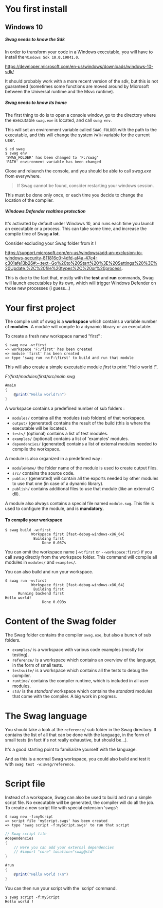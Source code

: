 # You first install

## Windows 10

##### Swag needs to know the Sdk

In order to transform your code in a Windows executable, you will have to install the `Windows Sdk 10.0.19041.0`.

https://developer.microsoft.com/en-us/windows/downloads/windows-10-sdk/

It should probably work with a more recent version of the sdk, but this is not guaranteed (sometimes some functions are moved around by Microsoft between the Universal runtime and the Msvc runtime).

##### Swag needs to know its home

The first thing to do is to open a console window, go to the directory where the executable `swag.exe` is located, and call `swag env`.

This will set an environment variable called `SWAG_FOLDER` with the path to the executable, and this will change the system `PATH` variable for the current user.

```
$ cd swag
$ swag env
'SWAG_FOLDER' has been changed to 'F:/swag'
'PATH' environment variable has been changed
```

Close and relaunch the console, and you should be able to call *swag.exe* from everywhere.

> If Swag cannot be found, consider restarting your windows session.

This must be done only once, or each time you decide to change the location of the compiler.

##### Windows Defender realtime protection
It's activated by default under Windows 10, and runs each time you launch an executable or a process.
This can take some time, and increase the compile time of Swag **a lot**.

Consider excluding your Swag folder from it !

https://support.microsoft.com/en-us/windows/add-an-exclusion-to-windows-security-811816c0-4dfd-af4a-47e4-c301afe13b26#:~:text=Go%20to%20Start%20%3E%20Settings%20%3E%20Update,%2C%20file%20types%2C%20or%20process.

This is due to the fact that, mostly with the **test** and **run** commands, Swag will launch executables by its own, which will trigger Windows Defender on those new processes (i guess...)

# Your first project

The compile unit of swag is a **workspace** which contains a variable number of **modules**.
A module will compile to a dynamic library or an executable.

To create a fresh new workspace named "first" :

```
$ swag new -w:first
=> workspace 'F:/first' has been created
=> module 'first' has been created
=> type 'swag run -w:F:\first' to build and run that module
```

This will also create a simple executable module *first* to print "Hello world !".

*F:/first/modules/first/src/main.swg*

``` csharp
#main
{
    @print("Hello world!\n")
}
```

A workspace contains a predefined number of sub folders :
* `modules/` contains all the modules (sub folders) of that workspace.
* `output/` (generated) contains the result of the build (this is where the executable will be located).
* `tests/` (optional) contains a list of test modules.
* `examples/` (optional) contains a list of 'examples' modules.
* `dependencies/` (generated) contains a list of external modules needed to compile the workspace.

A module is also organized in a predefined way :
* `moduleName/` the folder name of the module is used to create output files.
* `src/` contains the source code.
* `public/` (generated) will contain all the exports needed by other modules to use that one (in case of a dynamic library).
* `publish/` contains additional files to use that module (like an external C dll).

A module also always contains a special file named `module.swg`. This file is used to configure the module, and is **mandatory**.

#### To compile your workspace
```
$ swag build -w:first
            Workspace first [fast-debug-windows-x86_64]
             Building first
                 Done 0.067s
```

You can omit the workspace name (`-w:first` or `--workspace:first`) if you call swag directly from the workspace folder.
This command will compile all modules in `modules/` and `examples/`.

You can also build and run your workspace.

```
$ swag run -w:first
            Workspace first [fast-debug-windows-x86_64]
             Building first
      Running backend first
Hello world!
                 Done 0.093s
```

# Content of the Swag folder
The Swag folder contains the compiler `swag.exe`, but also a bunch of sub folders.
* `examples/` is a workspace with various code examples (mostly for testing).
* `reference/` is a workspace which contains an overview of the language, in the form of small tests.
* `testsuite/` is a workspace which contains all the tests to debug the compiler.
* `runtime/` contains the compiler runtime, which is included in all user modules.
* `std/` is the *standard* workspace which contains the *standard* modules that come with the compiler. A big work in progress.

# The Swag language
You should take a look at the `reference/` sub folder in the Swag directory. It contains the list of all that can be done with the language, in the form of small tests (in fact it's not really exhaustive, but should be...).

It's a good starting point to familiarize yourself with the language.

And as this is a normal Swag workspace, you could also build and test it with `swag test -w:swag/reference`.

# Script file
Instead of a workspace, Swag can also be used to build and run a simple script file.
No executable will be generated, the compiler will do all the job.
To create a new script file with special extension 'swgs':

```
$ swag new -f:myScript
=> script file 'myScript.swgs' has been created
=> type 'swag script -f:myScript.swgs' to run that script
```

``` csharp
// Swag script file
#dependencies
{
    // Here you can add your external dependencies
    // #import "core" location="swag@std"
}

#run
{
    @print("Hello world !\n")
}
```

You can then run your script with the 'script' command.

```
$ swag script -f:myScript
Hello world !
```